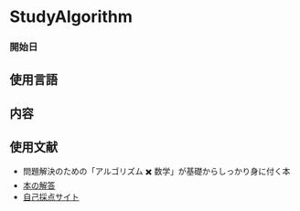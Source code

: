 # StudyAlgorithm

### 開始日

## 使用言語

## 内容

## 使用文献

- 問題解決のための「アルゴリズム ✖️ 数学」が基礎からしっかり身に付く本
- [本の解答](https://github.com/E869120/math-algorithm-book)
- [自己採点サイト](https://atcoder.jp/contests/math-and-algorithm)
